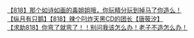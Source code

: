 [【818】那个如诗如画的毒姐姐哦，你玩精分玩到掉马了你造么！](http://tieba.baidu.com/p/3107031337?see_lz=1&pn=)   
[【纵月有只鹅】【818】辣个叼炸天黑CD的团长【唐筱汐】](http://tieba.baidu.com/p/3106603382?see_lz=1&pn=)   
[【求助818】你弯了就弯了！！别问我该怎么办！老子不造怎么办！](http://tieba.baidu.com/p/3107550904?see_lz=1&pn=)   
